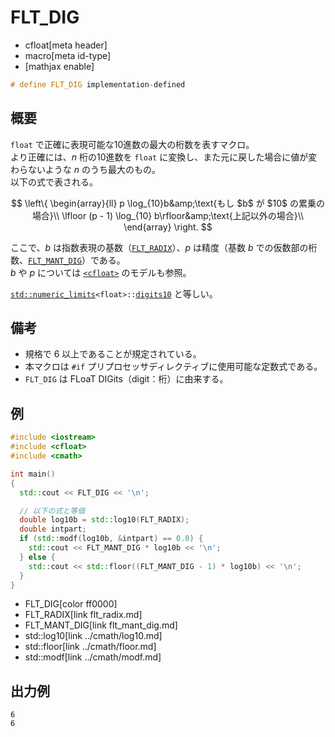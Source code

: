 # FLT_DIG
* cfloat[meta header]
* macro[meta id-type]
* [mathjax enable]

```cpp
# define FLT_DIG implementation-defined
```

## 概要
`float` で正確に表現可能な10進数の最大の桁数を表すマクロ。  
より正確には、$n$ 桁の10進数を `float` に変換し、また元に戻した場合に値が変わらないような $n$ のうち最大のもの。  
以下の式で表される。

$$
\left\{
\begin{array}{ll}
p \log_{10}b&amp;\text{もし $b$ が $10$ の累乗の場合}\\
\lfloor (p - 1) \log_{10} b\rfloor&amp;\text{上記以外の場合}\\
\end{array}
\right.
$$

ここで、$b$ は指数表現の基数（[`FLT_RADIX`](flt_radix.md)）、$p$ は精度（基数 $b$ での仮数部の桁数、[`FLT_MANT_DIG`](flt_mant_dig.md)）である。  
$b$ や $p$ については [`<cfloat>`](../cfloat.md) のモデルも参照。

[`std::numeric_limits`](/reference/limits/numeric_limits.md)`<float>::`[`digits10`](/reference/limits/numeric_limits/digits10.md) と等しい。

## 備考
- 規格で 6 以上であることが規定されている。
- 本マクロは `#if` プリプロセッサディレクティブに使用可能な定数式である。
- `FLT_DIG` は FLoaT DIGits（digit：桁）に由来する。


## 例
```cpp example
#include <iostream>
#include <cfloat>
#include <cmath>

int main()
{
  std::cout << FLT_DIG << '\n';

  // 以下の式と等価
  double log10b = std::log10(FLT_RADIX);
  double intpart;
  if (std::modf(log10b, &intpart) == 0.0) {
    std::cout << FLT_MANT_DIG * log10b << '\n';
  } else {
    std::cout << std::floor((FLT_MANT_DIG - 1) * log10b) << '\n';
  }
}
```
* FLT_DIG[color ff0000]
* FLT_RADIX[link flt_radix.md]
* FLT_MANT_DIG[link flt_mant_dig.md]
* std::log10[link ../cmath/log10.md]
* std::floor[link ../cmath/floor.md]
* std::modf[link ../cmath/modf.md]

## 出力例
```
6
6
```

